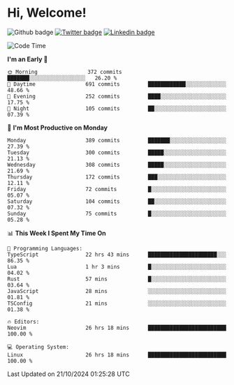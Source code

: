   # Hi, Welcome!
  ![Github badge](https://img.shields.io/github/followers/kraken-afk.svg?style=social&label=Follow&maxAge=2592000)
  [![Twitter badge](https://img.shields.io/badge/-Twitter-00acee?style=flat-square&logo=Twitter&logoColor=white)](https://twitter.com/trshppl)
  [![Linkedin badge](https://img.shields.io/badge/LinkedIn-0077B5?style=flat-square&logo=linkedin&logoColor=white)](https://www.linkedin.com/in/noveanrer)
<!--START_SECTION:waka-->
![Code Time](http://img.shields.io/badge/Code%20Time-359%20hrs%2044%20mins-blue)

**I'm an Early 🐤** 

```text
🌞 Morning                372 commits         ███████░░░░░░░░░░░░░░░░░░   26.20 % 
🌆 Daytime                691 commits         ████████████░░░░░░░░░░░░░   48.66 % 
🌃 Evening                252 commits         ████░░░░░░░░░░░░░░░░░░░░░   17.75 % 
🌙 Night                  105 commits         ██░░░░░░░░░░░░░░░░░░░░░░░   07.39 % 
```
📅 **I'm Most Productive on Monday** 

```text
Monday                   389 commits         ███████░░░░░░░░░░░░░░░░░░   27.39 % 
Tuesday                  300 commits         █████░░░░░░░░░░░░░░░░░░░░   21.13 % 
Wednesday                308 commits         █████░░░░░░░░░░░░░░░░░░░░   21.69 % 
Thursday                 172 commits         ███░░░░░░░░░░░░░░░░░░░░░░   12.11 % 
Friday                   72 commits          █░░░░░░░░░░░░░░░░░░░░░░░░   05.07 % 
Saturday                 104 commits         ██░░░░░░░░░░░░░░░░░░░░░░░   07.32 % 
Sunday                   75 commits          █░░░░░░░░░░░░░░░░░░░░░░░░   05.28 % 
```


📊 **This Week I Spent My Time On** 

```text
💬 Programming Languages: 
TypeScript               22 hrs 43 mins      ██████████████████████░░░   86.35 % 
Lua                      1 hr 3 mins         █░░░░░░░░░░░░░░░░░░░░░░░░   04.02 % 
Rust                     57 mins             █░░░░░░░░░░░░░░░░░░░░░░░░   03.64 % 
JavaScript               28 mins             ░░░░░░░░░░░░░░░░░░░░░░░░░   01.81 % 
TSConfig                 21 mins             ░░░░░░░░░░░░░░░░░░░░░░░░░   01.38 % 

🔥 Editors: 
Neovim                   26 hrs 18 mins      █████████████████████████   100.00 % 

💻 Operating System: 
Linux                    26 hrs 18 mins      █████████████████████████   100.00 % 
```


 Last Updated on 21/10/2024 01:25:28 UTC
<!--END_SECTION:waka-->